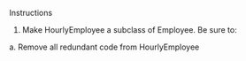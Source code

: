 Instructions

1. Make HourlyEmployee a subclass of Employee. Be sure to:

a. Remove all redundant code from HourlyEmployee